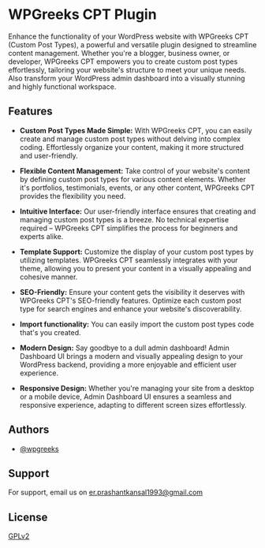 # WPGreeks CPT Plugin

Enhance the functionality of your WordPress website with WPGreeks CPT (Custom Post Types), a powerful and versatile plugin designed to streamline content management. Whether you're a blogger, business owner, or developer, WPGreeks CPT empowers you to create custom post types effortlessly, tailoring your website's structure to meet your unique needs. Also transform your WordPress admin dashboard into a visually stunning and highly functional workspace.

## Features

* **Custom Post Types Made Simple:** With WPGreeks CPT, you can easily create and manage custom post types without delving into complex coding. Effortlessly organize your content, making it more structured and user-friendly.

* **Flexible Content Management:** Take control of your website's content by defining custom post types for various content elements. Whether it's portfolios, testimonials, events, or any other content, WPGreeks CPT provides the flexibility you need.

* **Intuitive Interface:** Our user-friendly interface ensures that creating and managing custom post types is a breeze. No technical expertise required – WPGreeks CPT simplifies the process for beginners and experts alike.

* **Template Support:** Customize the display of your custom post types by utilizing templates. WPGreeks CPT seamlessly integrates with your theme, allowing you to present your content in a visually appealing and cohesive manner.

* **SEO-Friendly:** Ensure your content gets the visibility it deserves with WPGreeks CPT's SEO-friendly features. Optimize each custom post type for search engines and enhance your website's discoverability.

* **Import functionality:** You can easily import the custom post types code that's you created.

* **Modern Design:** Say goodbye to a dull admin dashboard! Admin Dashboard UI brings a modern and visually appealing design to your WordPress backend, providing a more enjoyable and efficient user experience.

* **Responsive Design:** Whether you're managing your site from a desktop or a mobile device, Admin Dashboard UI ensures a seamless and responsive experience, adapting to different screen sizes effortlessly.


## Authors

- [@wpgreeks](https://github.com/wpgreeks)


## Support

For support, email us on er.prashantkansal1993@gmail.com


## License

[GPLv2](https://www.gnu.org/licenses/gpl-2.0.html)